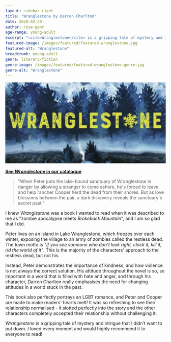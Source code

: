 ```yaml
---
layout: sidebar-right
title: "Wranglestone by Darren Charlton"
date: 2020-02-20
author: rose-gant
age-range: young-adult
excerpt: "<cite>Wranglestone</cite> is a gripping tale of mystery and intrigue."
featured-image: /images/featured/featured-wranglestone.jpg
featured-alt: "Wranglestone"
breadcrumb: young-adult
genre: literary-fiction
genre-image: /images/featured/featured-wranglestone-genre.jpg
genre-alt: "Wranglestone"
---
```


![Wranglestone](/images/featured/featured-wranglestone.jpg)

**[See <cite>Wranglestone</cite> in our catalogue](https://suffolk.spydus.co.uk/cgi-bin/spydus.exe/ENQ/OPAC/BIBENQ?BRN=2687397)**

> "When Peter puts the lake-bound sanctuary of Wranglestone in danger by allowing a stranger to come ashore, he's forced to leave and help rancher Cooper herd the dead from their shores. But as love blossoms between the pair, a dark discovery reveals the sanctuary's secret past."

I knew <cite>Wranglestone</cite> was a book I wanted to read when it was described to me as "zombie apocalypse meets <cite>Brokeback Mountain</cite>", and I am so glad that I did.

Peter lives on an island in Lake Wranglestone, which freezes over each winter, exposing the village to an army of zombies called the restless dead. The town motto is <em>"if you see someone who don’t look right, clock it, kill it, rid the world of it"</em>. This is the majority of the characters' approach to the restless dead, but not his.

Instead, Peter demonstrates the importance of kindness, and how violence is not always the correct solution. His attitude throughout the novel is so, so important in a world that is filled with hate and anger, and through his character, Darren Charlton really emphasises the need for changing attitudes in a world stuck in the past.

This book also perfectly portrays an LGBT romance, and Peter and Cooper are made to make readers' hearts melt! It was so refreshing to see their relationship normalised - it slotted perfectly into the story and the other characters completely accepted their relationship without challenging it.

<cite>Wranglestone</cite> is a gripping tale of mystery and intrigue that I didn’t want to put down. I loved every moment and would highly recommend it to everyone to read!
